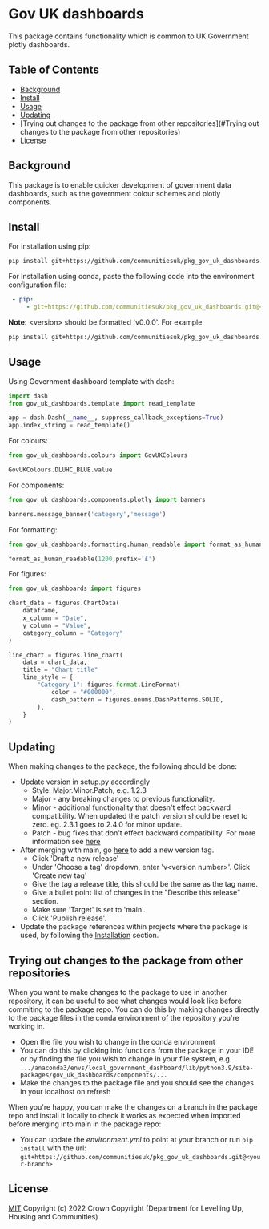 # Gov UK dashboards

This package contains functionality which is common to UK Government plotly dashboards.

## Table of Contents

- [Background](#background)
- [Install](#install)
- [Usage](#usage)
- [Updating](#updating)
- [Trying out changes to the package from other repositories](#Trying out changes to the package from other repositories)
- [License](#license)

## Background

This package is to enable quicker development of government data dashboards, such as the government colour schemes and plotly components.

## Install

For installation using pip:

```sh
pip install git+https://github.com/communitiesuk/pkg_gov_uk_dashboards.git@<version>
```

For installation using conda, paste the following code into the environment configuration file:

```yml
 - pip:
     - git+https://github.com/communitiesuk/pkg_gov_uk_dashboards.git@<version>
```

**Note:** &lt;version&gt; should be formatted 'v0.0.0'. For example:

```sh
pip install git+https://github.com/communitiesuk/pkg_gov_uk_dashboards.git@v2.0.0
```

## Usage

Using Government dashboard template with dash:
```python
import dash
from gov_uk_dashboards.template import read_template

app = dash.Dash(__name__, suppress_callback_exceptions=True)
app.index_string = read_template()
```

For colours:
```python
from gov_uk_dashboards.colours import GovUKColours

GovUKColours.DLUHC_BLUE.value
```

For components:
```python
from gov_uk_dashboards.components.plotly import banners

banners.message_banner('category','message')
```

For formatting:
```python
from gov_uk_dashboards.formatting.human_readable import format_as_human_readable

format_as_human_readable(1200,prefix='£')
```

For figures:
```python
from gov_uk_dashboards import figures

chart_data = figures.ChartData(
    dataframe,
    x_column = "Date",
    y_column = "Value",
    category_column = "Category"
)

line_chart = figures.line_chart(
    data = chart_data,
    title = "Chart title"
    line_style = {
        "Category 1": figures.format.LineFormat(
            color = "#000000",
            dash_pattern = figures.enums.DashPatterns.SOLID,
        ),
    }
)
```

## Updating

When making changes to the package, the following should be done:

- Update version in setup.py accordingly
    - Style: Major.Minor.Patch, e.g. 1.2.3
    - Major - any breaking changes to previous functionality.
    - Minor - additional functionality that doesn't effect backward compatibility. When updated the patch version should be reset to zero. eg. 2.3.1 goes to 2.4.0 for minor update.
    - Patch - bug fixes that don't effect backward compatibility.
    For more information see [here](https://semver.org)
- After merging with main, go [here](https://github.com/communitiesuk/pkg_gov_uk_dashboards/releases) to add a new version tag.
    - Click 'Draft a new release'
    - Under 'Choose a tag' dropdown, enter 'v&lt;version number&gt;'. Click 'Create new tag'
    - Give the tag a release title, this should be the same as the tag name.
    - Give a bullet point list of changes in the "Describe this release" section.
    - Make sure 'Target' is set to 'main'.
    - Click 'Publish release'.
- Update the package references within projects where the package is used, by following the [Installation](#Install) section.


## Trying out changes to the package from other repositories

When you want to make changes to the package to use in another repository, it can be useful to see what changes would look like before commiting to the package repo. You can do this by making changes directly to the package files in the conda environment of the repository you're working in.

- Open the file you wish to change in the conda environment
- You can do this by clicking into functions from the package in your IDE or by finding the file you wish to change in your file system, e.g.
 ```.../anaconda3/envs/local_government_dashboard/lib/python3.9/site-packages/gov_uk_dashboards/components/...```
- Make the changes to the package file and you should see the changes in your localhost on refresh

When you're happy, you can make the changes on a branch in the package repo and install it locally to check it works as expected when imported before merging into main in the package repo:
- You can update the *environment.yml* to point at your branch or run ```pip install``` with the url:
    ```git+https://github.com/communitiesuk/pkg_gov_uk_dashboards.git@<your-branch>``` 
## License

[MIT](LICENSE) Copyright (c) 2022 Crown Copyright (Department for Levelling Up, Housing and Communities)